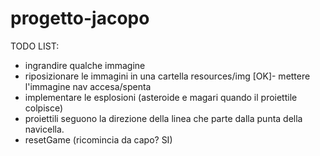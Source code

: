 # progetto-jacopo
TODO LIST:
- ingrandire qualche immagine
- riposizionare le immagini in una cartella resources/img
[OK]- mettere l'immagine nav accesa/spenta
- implementare le esplosioni (asteroide e magari quando il proiettile colpisce)
- proiettili seguono la direzione della linea che parte dalla punta della navicella.
- resetGame (ricomincia da capo? SI)